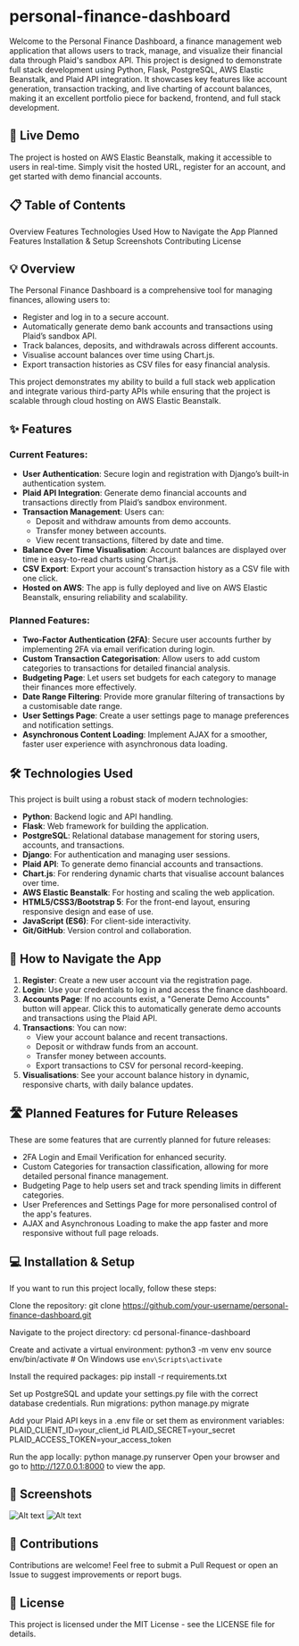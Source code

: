 # personal-finance-dashboard
Welcome to the Personal Finance Dashboard, a finance management web application that allows users to track, manage, and visualize their financial data through Plaid's sandbox API. This project is designed to demonstrate full stack development using Python, Flask, PostgreSQL, AWS Elastic Beanstalk, and Plaid API integration. It showcases key features like account generation, transaction tracking, and live charting of account balances, making it an excellent portfolio piece for backend, frontend, and full stack development.

## 🚀 Live Demo
The project is hosted on AWS Elastic Beanstalk, making it accessible to users in real-time. Simply visit the hosted URL, register for an account, and get started with demo financial accounts.

## 📋 Table of Contents
Overview
Features
Technologies Used
How to Navigate the App
Planned Features
Installation & Setup
Screenshots
Contributing
License
## 💡 Overview
The Personal Finance Dashboard is a comprehensive tool for managing finances, allowing users to:

- Register and log in to a secure account.
- Automatically generate demo bank accounts and transactions using Plaid’s sandbox API.
- Track balances, deposits, and withdrawals across different accounts.
- Visualise account balances over time using Chart.js.
- Export transaction histories as CSV files for easy financial analysis.

This project demonstrates my ability to build a full stack web application and integrate various third-party APIs while ensuring that the project is scalable through cloud hosting on AWS Elastic Beanstalk.

## ✨ Features
### Current Features:
- **User Authentication**: Secure login and registration with Django’s built-in authentication system.
- **Plaid API Integration**: Generate demo financial accounts and transactions directly from Plaid’s sandbox environment.
- **Transaction Management**: Users can:
  - Deposit and withdraw amounts from demo accounts.
  - Transfer money between accounts.
  - View recent transactions, filtered by date and time.
- **Balance Over Time Visualisation**: Account balances are displayed over time in easy-to-read charts using Chart.js.
- **CSV Export**: Export your account's transaction history as a CSV file with one click.
- **Hosted on AWS**: The app is fully deployed and live on AWS Elastic Beanstalk, ensuring reliability and scalability.

### Planned Features:
- **Two-Factor Authentication (2FA)**: Secure user accounts further by implementing 2FA via email verification during login.
- **Custom Transaction Categorisation**: Allow users to add custom categories to transactions for detailed financial analysis.
- **Budgeting Page**: Let users set budgets for each category to manage their finances more effectively.
- **Date Range Filtering**: Provide more granular filtering of transactions by a customisable date range.
- **User Settings Page**: Create a user settings page to manage preferences and notification settings.
- **Asynchronous Content Loading**: Implement AJAX for a smoother, faster user experience with asynchronous data loading.

## 🛠 Technologies Used
This project is built using a robust stack of modern technologies:

- **Python**: Backend logic and API handling.
- **Flask**: Web framework for building the application.
- **PostgreSQL**: Relational database management for storing users, accounts, and transactions.
- **Django**: For authentication and managing user sessions.
- **Plaid API**: To generate demo financial accounts and transactions.
- **Chart.js**: For rendering dynamic charts that visualise account balances over time.
- **AWS Elastic Beanstalk**: For hosting and scaling the web application.
- **HTML5/CSS3/Bootstrap 5**: For the front-end layout, ensuring responsive design and ease of use.
- **JavaScript (ES6)**: For client-side interactivity.
- **Git/GitHub**: Version control and collaboration.

## 🧭 How to Navigate the App
1. **Register**: Create a new user account via the registration page.
2. **Login**: Use your credentials to log in and access the finance dashboard.
3. **Accounts Page**: If no accounts exist, a "Generate Demo Accounts" button will appear. Click this to automatically generate demo accounts and transactions using the Plaid API.
4. **Transactions**: You can now:
   - View your account balance and recent transactions.
   - Deposit or withdraw funds from an account.
   - Transfer money between accounts.
   - Export transactions to CSV for personal record-keeping.
5. **Visualisations**: See your account balance history in dynamic, responsive charts, with daily balance updates.

## 🛣 Planned Features for Future Releases
These are some features that are currently planned for future releases:

- 2FA Login and Email Verification for enhanced security.
- Custom Categories for transaction classification, allowing for more detailed personal finance management.
- Budgeting Page to help users set and track spending limits in different categories.
- User Preferences and Settings Page for more personalised control of the app's features.
- AJAX and Asynchronous Loading to make the app faster and more responsive without full page reloads.

## 💻 Installation & Setup
If you want to run this project locally, follow these steps:

Clone the repository:
git clone https://github.com/your-username/personal-finance-dashboard.git

Navigate to the project directory:
cd personal-finance-dashboard

Create and activate a virtual environment:
python3 -m venv env
source env/bin/activate  # On Windows use `env\Scripts\activate`

Install the required packages:
pip install -r requirements.txt

Set up PostgreSQL and update your settings.py file with the correct database credentials.
Run migrations:
python manage.py migrate

Add your Plaid API keys in a .env file or set them as environment variables:
PLAID_CLIENT_ID=your_client_id
PLAID_SECRET=your_secret
PLAID_ACCESS_TOKEN=your_access_token

Run the app locally:
python manage.py runserver
Open your browser and go to http://127.0.0.1:8000 to view the app.

## 📸 Screenshots
![Alt text](https://i.imgur.com/f5iVjav.png "Homepage")
![Alt text](https://i.imgur.com/wCFVBqD.png "Accounts Page")


## 🤝 Contributions
Contributions are welcome! Feel free to submit a Pull Request or open an Issue to suggest improvements or report bugs.

## 📄 License
This project is licensed under the MIT License - see the LICENSE file for details.
